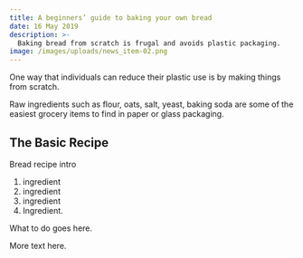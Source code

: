 ```yaml
---
title: A beginners’ guide to baking your own bread
date: 16 May 2019
description: >-
  Baking bread from scratch is frugal and avoids plastic packaging.
image: /images/uploads/news_item-02.png
---
```


One way that individuals can reduce their plastic use is by making things from scratch.  

Raw ingredients such as flour, oats, salt, yeast, baking soda are some of the easiest grocery items to find in paper or glass packaging. 

## The Basic Recipe

Bread recipe intro

1. ingredient
2. ingredient
3. ingredient
4. Ingredient.

What to do goes here.

More text here.
